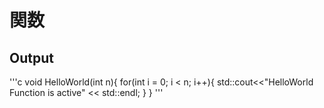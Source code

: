 # 関数

## Output

'''c
void HelloWorld(int n){
    for(int i = 0; i < n; i++){
        std::cout<<"HelloWorld Function is active" << std::endl;
    }
}
'''
